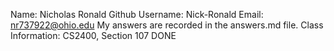 Name: Nicholas Ronald
Github Username: Nick-Ronald
Email: nr737922@ohio.edu
My answers are recorded in the answers.md file.
Class Information: CS2400, Section 107
DONE
